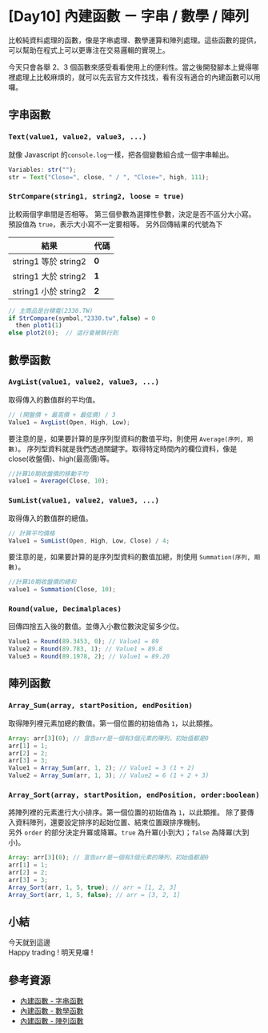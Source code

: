 # [Day10] 內建函數 － 字串 / 數學 / 陣列

比較純資料處理的函數，像是字串處理、數學運算和陣列處理。這些函數的提供，可以幫助在程式上可以更專注在交易邏輯的實現上。

今天只會各舉 2、3 個函數來感受看看使用上的便利性。當之後開發腳本上覺得哪裡處理上比較麻煩的，就可以先去官方文件找找，看有沒有適合的內建函數可以用囉。

## 字串函數

### `Text(value1, value2, value3, ...)`

就像 Javascript 的`console.log`一樣，把各個變數組合成一個字串輸出。

```javascript
Variables: str("");
str = Text("Close=", close, " / ", "Close=", high, 111);
```

### `StrCompare(string1, string2, loose = true)`

比較兩個字串間是否相等。
第三個參數為選擇性參數，決定是否不區分大小寫。預設值為 `true`，表示大小寫不一定要相等。
另外回傳結果的代號為下

| 結果                 | 代碼  |
| -------------------- | ----- |
| string1 等於 string2 | **0** |
| string1 大於 string2 | **1** |
| string1 小於 string2 | **2** |

```javascript
// 主商品是台積電(2330.TW)
if StrCompare(symbol,"2330.tw",false) = 0
  then plot1(1)
else plot2(0);  // 這行會被執行到
```

## 數學函數

### `AvgList(value1, value2, value3, ...)`

取得傳入的數值群的平均值。

```javascript
// (開盤價 + 最高價 + 最低價) / 3
Value1 = AvgList(Open, High, Low);
```

要注意的是，如果要計算的是序列型資料的數值平均，則使用 `Average(序列, 期數)`。
序列型資料就是我們透過關鍵字。取得特定時間內的欄位資料，像是 close(收盤價)、high(最高價)等。

```javascript
//計算10期收盤價的移動平均
value1 = Average(Close, 10);
```

### `SumList(value1, value2, value3, ...)`

取得傳入的數值群的總值。

```javascript
// 計算平均價格
Value1 = SumList(Open, High, Low, Close) / 4;
```

要注意的是，如果要計算的是序列型資料的數值加總，則使用 `Summation(序列, 期數)`。

```javascript
//計算10期收盤價的總和
value1 = Summation(Close, 10);
```

### `Round(value, Decimalplaces)`

回傳四捨五入後的數值。並傳入小數位數決定留多少位。

```javascript
Value1 = Round(89.3453, 0); // Value1 = 89
Value2 = Round(89.783, 1); // Value1 = 89.8
Value3 = Round(89.1978, 2); // Value1 = 89.20
```

## 陣列函數

### `Array_Sum(array, startPosition, endPosition)`

取得陣列裡元素加總的數值。第一個位置的初始值為 `1`，以此類推。

```javascript
Array: arr[3](0); // 宣告arr是一個有3個元素的陣列，初始值都是0
arr[1] = 1;
arr[2] = 2;
arr[3] = 3;
Value1 = Array_Sum(arr, 1, 2); // Value1 = 3 (1 + 2)
Value2 = Array_Sum(arr, 1, 3); // Value2 = 6 (1 + 2 + 3)
```

### `Array_Sort(array, startPosition, endPosition, order:boolean)`

將陣列裡的元素進行大小排序。第一個位置的初始值為 `1`，以此類推。
除了要傳入資料陣列，還要設定排序的起始位置、結束位置跟排序機制。  
另外 `order` 的部分決定升冪或降冪。`true` 為升冪(小到大)；`false` 為降冪(大到小)。

```javascript
Array: arr[3](0); // 宣告arr是一個有3個元素的陣列，初始值都是0
arr[1] = 1;
arr[2] = 2;
arr[3] = 3;
Array_Sort(arr, 1, 5, true); // arr = [1, 2, 3]
Array_Sort(arr, 1, 5, false); // arr = [3, 2, 1]
```

## 小結

今天就到這邊  
Happy trading ! 明天見囉 !

## 參考資源

- [內建函數 - 字串函數](https://xshelp.xq.com.tw/XSHelp/lists?a=STRINGFUNC)
- [內建函數 - 數學函數](https://xshelp.xq.com.tw/XSHelp/lists?a=NUMBERFUNC)
- [內建函數 - 陣列函數](https://xshelp.xq.com.tw/XSHelp/lists?a=ARRAYFUNC)
